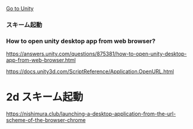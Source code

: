  <a href="myunityapp://something">Go to Unity</a>
 
 ### スキーム起動
 
###  How to open unity desktop app from web browser?
https://answers.unity.com/questions/875381/how-to-open-unity-desktop-app-from-web-browser.html

https://docs.unity3d.com/ScriptReference/Application.OpenURL.html

# 2d スキーム起動
https://nishimura.club/launching-a-desktop-application-from-the-url-scheme-of-the-browser-chrome
